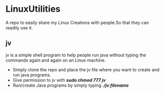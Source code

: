 # LinuxUtilities
A repo to easily share my Linux Creations with people.So that they can readily use it.

## jv
jv is a simple shell program to help people run java without typing the commands again and again on an Linux machine.

- Simply clone the repo and place the jv file where you want to create and run java programs.
- Give permission to jv with ***sudo chmod 777 jv***
- Run/create Java programs by simply typing ***./jv filename***
